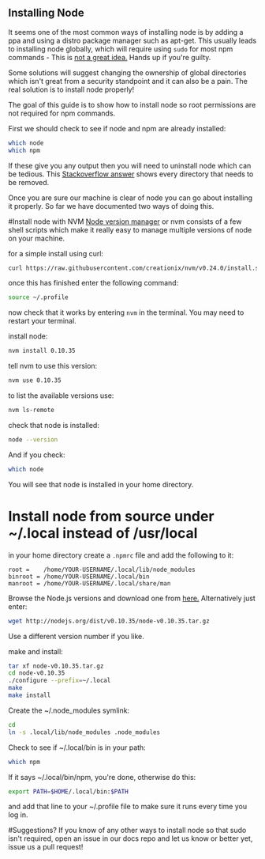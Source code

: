 Installing Node
------------------
It seems one of the most common ways of installing node is by adding a ppa and using a distro package manager such as apt-get. This usually leads to installing node globally, which will require using `sudo` for most npm commands - This is [not a great idea.](http://davidmarkclements.github.io/10-tips/#19) Hands up if you're guilty.

Some solutions will suggest changing the ownership of global directories which isn't great from a security standpoint and it can also be a pain. The real solution is to install node properly!

The goal of this guide is to show how to install node so root permissions are not required for npm commands.

First we should check to see if node and npm are already installed:
```bash
which node
which npm
```
If these give you any output then you will need to uninstall node which can be tedious. This [Stackoverflow answer](http://stackoverflow.com/a/11178106/1787262) shows every directory that needs to be removed.

Once you are sure our machine is clear of node you can go about installing it properly.
So far we have documented two ways of doing this.

#Install node with NVM
[Node version manager](https://github.com/creationix/nvm) or nvm consists of a few shell scripts which make it really easy to manage multiple versions of node on your machine.

for a simple install using curl:
```bash
curl https://raw.githubusercontent.com/creationix/nvm/v0.24.0/install.sh | bash
```

once this has finished enter the following command:
```bash
source ~/.profile
```

now check that it works by entering `nvm` in the terminal. You may need to restart your terminal.

install node:
```bash
nvm install 0.10.35
```

tell nvm to use this version:
```bash
nvm use 0.10.35
```

to list the available versions use:
```bash
nvm ls-remote
```

check that node is installed:
```bash
node --version
```

And if you check:
```bash
which node
```

You will see that node is installed in your home directory.

# Install node from source under ~/.local instead of /usr/local

in your home directory create a `.npmrc` file and add the following to it:
```
root =    /home/YOUR-USERNAME/.local/lib/node_modules
binroot = /home/YOUR-USERNAME/.local/bin
manroot = /home/YOUR-USERNAME/.local/share/man
```

Browse the Node.js versions and download one from [here.](http://nodejs.org/dist/) Alternatively just enter:
```bash
wget http://nodejs.org/dist/v0.10.35/node-v0.10.35.tar.gz
```
Use a different version number if you like.

make and install:

```bash
tar xf node-v0.10.35.tar.gz
cd node-v0.10.35
./configure --prefix=~/.local
make
make install
```
Create the ~/.node_modules symlink:
```bash
cd
ln -s .local/lib/node_modules .node_modules
```

Check to see if ~/.local/bin is in your path:
```bash
which npm
```
If it says ~/.local/bin/npm, you're done, otherwise do this:
```bash
export PATH=$HOME/.local/bin:$PATH
```
and add that line to your ~/.profile file to make sure it runs every time you log in.

#Suggestions?
If you know of any other ways to install node so that sudo isn't required, open an issue in our docs repo and let us know or better yet, issue us a pull request!
